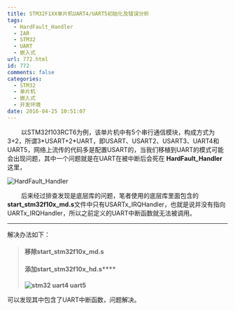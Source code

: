 ```yaml
---
title: STM32F1XX单片机UART4/UART5初始化及错误分析
tags:
  - HardFault_Handler
  - IAR
  - STM32
  - UART
  - 嵌入式
url: 772.html
id: 772
comments: false
categories:
  - STM32
  - 单片机
  - 嵌入式
  - 开发环境
date: 2016-04-25 10:51:07
---
```


        以STM32f103RCT6为例，该单片机中有5个串行通信模块，构成方式为3+2，所谓3\*USART+2\*UART，即USART、USART2、USART3、UART4和UART5，网络上流传的代码多是配置USART的，当我们移植到UART的模式可能会出现问题，其中一个问题就是在UART在被中断后会死在 **HardFault_Handler** 这里，

![HardFault_Handler](http://oarap.org/wp-content/uploads/2016/04/HardFault_Handler.png)

        后来经过排查发现是底层库的问题，笔者使用的底层库里面包含的**start\_stm32f10x\_md.s**文件中只有USARTx\_IRQHandler，也就是说并没有指向UARTx\_IRQHandler，所以之前定义的UART中断函数就无法被调用。

* * *

解决办法如下：

> #### 移除**start\_stm32f10x\_md.s**
> 
> #### **添加**start\_stm32f10x\_hd.s****
> 
> **![stm32 uart4 uart5](http://oarap.org/wp-content/uploads/2016/04/stm32-uart4-uart5.png)**

可以发现其中包含了UART中断函数，问题解决。
